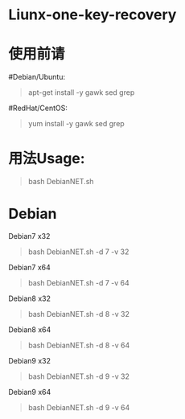 # Liunx-one-key-recovery
# 使用前请
#Debian/Ubuntu:
> apt-get install -y gawk sed grep
 
#RedHat/CentOS:
> yum install -y gawk sed grep
# 用法Usage:
> bash DebianNET.sh
# Debian
Debian7 x32
> bash DebianNET.sh -d 7 -v 32

Debian7 x64
> bash DebianNET.sh -d 7 -v 64

Debian8 x32
> bash DebianNET.sh -d 8 -v 32

Debian8 x64
> bash DebianNET.sh -d 8 -v 64

Debian9 x32
> bash DebianNET.sh -d 9 -v 32

Debian9 x64
> bash DebianNET.sh -d 9 -v 64
